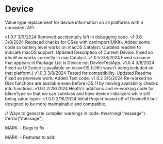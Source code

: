 # Device
Value type replacement for device information on all platforms with a consistent API.

v1.0.7 3/9/2024 Removed accidentally left in debugging code.
v1.0.6 3/8/2024 Replaced checks for OSes with canImport(UIKit).  Added some code so battery level works on macOS Catalyst.  Updated readme to indicate macOS support.  Updated Description of Current Device.  Fixed so identifier works correctly in macCatalyst.
v1.0.5 3/8/2024 Fixed so name that appears in Package List is Device not DeviceTestApp.
v1.0.4 3/8/2024 Fixed so UIDevice is available on visionOS (UIKit wasn't being included on that platform.)
v1.0.3 3/8/2024 Tested for compatibility.  Updated Readme.  Fixed so previews work.  Added Test code.
v1.0.2 3/5/2024 Re-worked so Disk functions are available even before iOS 11 by moving availability checks into functions.
v1.0.1 2/28/2024 Heath's additions and re-working code for IdiomType so that we can subclass and have device initializers while still being value types.
v1.0.0 2/16/2024 Initial Project based off of DeviceKit but designed to be more maintainable and compatible.

// Ways to generate compiler warnings in code:
#warning("message")
#error("message")

MARK: - Bugs to fix

MARK: - Features to add:
